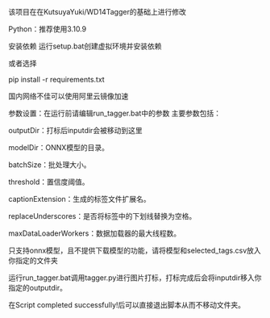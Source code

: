 该项目在在KutsuyaYuki/WD14Tagger的基础上进行修改


Python：推荐使用3.10.9

安装依赖
运行setup.bat创建虚拟环境并安装依赖

或者选择

pip install -r requirements.txt

国内网络不佳可以使用阿里云镜像加速

参数设置：在运行前请编辑run_tagger.bat中的参数
主要参数包括：

outputDir：打标后inputdir会被移动到这里

modelDir：ONNX模型的目录。

batchSize：批处理大小。

threshold：置信度阈值。

captionExtension：生成的标签文件扩展名。

replaceUnderscores：是否将标签中的下划线替换为空格。

maxDataLoaderWorkers：数据加载器的最大线程数。

只支持onnx模型，且不提供下载模型的功能，请将模型和selected_tags.csv放入你指定的文件夹

运行run_tagger.bat调用tagger.py进行图片打标，打标完成后会将inputdir移入你指定的outputdir。

在Script completed successfully!后可以直接退出脚本从而不移动文件夹。
